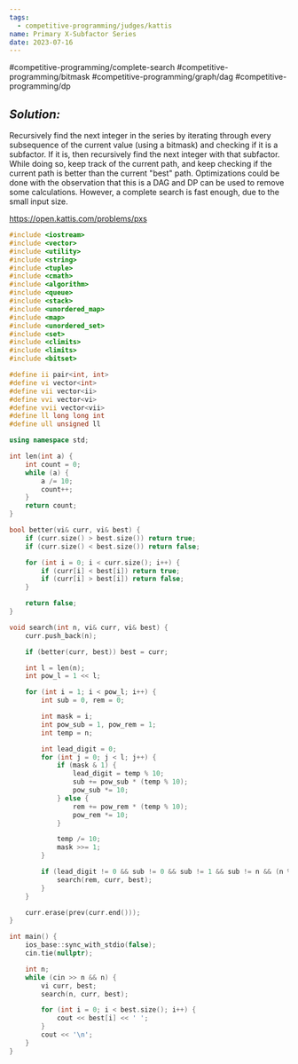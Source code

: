 ```yaml
---
tags:
  - competitive-programming/judges/kattis
name: Primary X-Subfactor Series
date: 2023-07-16
---
```

#competitive-programming/complete-search
#competitive-programming/bitmask
#competitive-programming/graph/dag
#competitive-programming/dp
## _Solution:_
Recursively find the next integer in the series by iterating through every subsequence of the current value (using a bitmask) and checking if it is a subfactor. If it is, then recursively find the next integer with that subfactor. While doing so, keep track of the current path, and keep checking if the current path is better than the current "best" path. Optimizations could be done with the observation that this is a DAG and DP can be used to remove some calculations. However, a complete search is fast enough, due to the small input size.

https://open.kattis.com/problems/pxs
```cpp
#include <iostream>
#include <vector>
#include <utility>
#include <string>
#include <tuple>
#include <cmath>
#include <algorithm>
#include <queue>
#include <stack>
#include <unordered_map>
#include <map>
#include <unordered_set>
#include <set>
#include <climits>
#include <limits>
#include <bitset>

#define ii pair<int, int>
#define vi vector<int>
#define vii vector<ii>
#define vvi vector<vi>
#define vvii vector<vii>
#define ll long long int
#define ull unsigned ll

using namespace std;

int len(int a) {
    int count = 0;
    while (a) {
        a /= 10;
        count++;
    }
    return count;
}

bool better(vi& curr, vi& best) {
    if (curr.size() > best.size()) return true;
    if (curr.size() < best.size()) return false;

    for (int i = 0; i < curr.size(); i++) {
        if (curr[i] < best[i]) return true;
        if (curr[i] > best[i]) return false;
    }

    return false;
}

void search(int n, vi& curr, vi& best) {
    curr.push_back(n);

    if (better(curr, best)) best = curr;

    int l = len(n);
    int pow_l = 1 << l;

    for (int i = 1; i < pow_l; i++) {
        int sub = 0, rem = 0;

        int mask = i;
        int pow_sub = 1, pow_rem = 1;
        int temp = n;

        int lead_digit = 0;
        for (int j = 0; j < l; j++) {
            if (mask & 1) {
                lead_digit = temp % 10;
                sub += pow_sub * (temp % 10);
                pow_sub *= 10;
            } else {
                rem += pow_rem * (temp % 10);
                pow_rem *= 10;
            }

            temp /= 10;
            mask >>= 1;
        }

        if (lead_digit != 0 && sub != 0 && sub != 1 && sub != n && (n % sub) == 0) {
            search(rem, curr, best);
        }
    }

    curr.erase(prev(curr.end()));
}

int main() {
    ios_base::sync_with_stdio(false);
    cin.tie(nullptr);

    int n;
    while (cin >> n && n) {
        vi curr, best;
        search(n, curr, best);

        for (int i = 0; i < best.size(); i++) {
            cout << best[i] << ' ';
        }
        cout << '\n';
    }
}
```